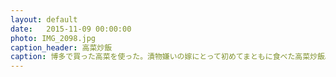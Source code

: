 ```yaml
---
layout: default
date:   2015-11-09 00:00:00
photo: IMG_2098.jpg
caption_header: 高菜炒飯
caption: 博多で買った高菜を使った。漬物嫌いの嫁にとって初めてまともに食べた高菜炒飯。
---
```

